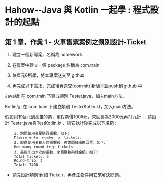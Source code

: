 # Hahow--Java 與 Kotlin 一起學 : 程式設計的起點

## 第 1 章，作業 1 - 火車售票案例之類別設計-Ticket

1. 建立一個新專案，名稱為 homework

2. 在專案中建立一個 package 名稱為 com.train

3. 依單元6所學，將本專案送交至 github

4. 再完成以下需求，完成後再送交(commit) 新版本並push到 github 中

Java版: 在 com.train 下建立類別 Tester.java，加入main方法。

Kotlin版: 在 com.train 下建立類別 TesterKotlin.kt，加入main方法。

假設只有台北到高雄的票，單程票價1000元，來回票為2000元再打九折
，		請設計 Tester.java與TestKotlin.kt ，讓它執行後完成以下規範 :

		1. 詢問使用者要購買張數，如下:
		Please enter number of tickets: 
		2. 取得使用者輸入的張數後，再詢問幾張來回票，如下:
		How many round-trip tickets: 
		3. 最後印出本次的張數、來回票數與總金額，如下:
		Total tickets: 5
		Round-trip: 3
		Total: 7400

* 請先設計類別後(如 Ticket)，再產生物件用它來解決問題。